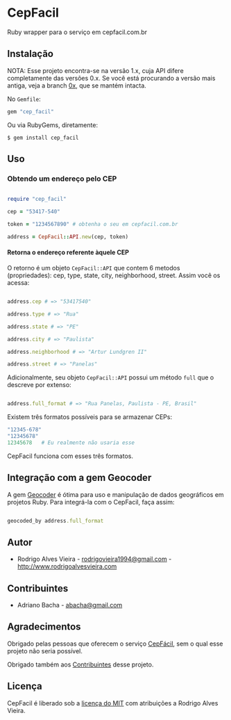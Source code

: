 # CepFacil

Ruby wrapper para o serviço em cepfacil.com.br

## Instalação

NOTA: Esse projeto encontra-se na versão 1.x, cuja API difere completamente das versões 0.x. Se você está procurando a versão mais antiga, veja a branch [0x], que se mantém intacta.

No `Gemfile`:

```ruby
gem "cep_facil"

```

Ou via RubyGems, diretamente:

  `$ gem install cep_facil`

## Uso

### Obtendo um endereço pelo CEP

```ruby

require "cep_facil"

cep = "53417-540"

token = "1234567890" # obtenha o seu em cepfacil.com.br

address = CepFacil::API.new(cep, token)

```

#### Retorna o endereço referente àquele CEP

O retorno é um objeto `CepFacil::API` que contem 6 metodos (propriedades): cep, type, state, city, neighborhood, street. Assim você os acessa:

```ruby

address.cep # => "53417540"

address.type # => "Rua"

address.state # => "PE"

address.city # => "Paulista"

address.neighborhood # => "Artur Lundgren II"

address.street # => "Panelas"

```

Adicionalmente, seu objeto `CepFacil::API` possui um método `full` que o descreve por extenso:

```ruby

address.full_format # => "Rua Panelas, Paulista - PE, Brasil"

```

Existem três formatos possíveis para se armazenar CEPs:

```ruby
"12345-678"
"12345678"
12345678   # Eu realmente não usaria esse
```

CepFacil funciona com esses três formatos.

## Integração com a gem Geocoder

A gem [Geocoder] é ótima para uso e manipulação de dados geográficos em projetos Ruby. Para integrá-la com o CepFacil, faça assim:

```ruby

geocoded_by address.full_format

```

## Autor

* Rodrigo Alves Vieira - rodrigovieira1994@gmail.com - http://www.rodrigoalvesvieira.com

## Contribuintes

* Adriano Bacha - abacha@gmail.com

## Agradecimentos

Obrigado pelas pessoas que oferecem o serviço [CepFácil], sem o qual esse projeto não seria possível.

Obrigado também aos [Contribuintes] desse projeto.

## Licença

CepFacil é liberado sob a [licença do MIT] com atribuições a Rodrigo Alves Vieira.

[0x]: https://github.com/rodrigoalvesvieira/cep_facil/tree/0x
[Geocoder]: https://github.com/alexreisner/geocoder
[CepFácil]: http://cepfacil.com.br
[Contribuintes]: #contributors
[licença do MIT]: http://pt.wikipedia.org/wiki/Licen%C3%A7a_MIT#Texto_da_licen.C3.A7a
